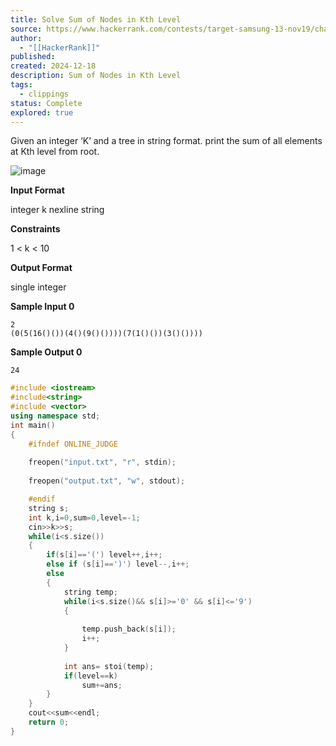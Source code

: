```yaml
---
title: Solve Sum of Nodes in Kth Level
source: https://www.hackerrank.com/contests/target-samsung-13-nov19/challenges/sum-of-nodes-in-kth-level
author:
  - "[[HackerRank]]"
published: 
created: 2024-12-18
description: Sum of Nodes in Kth Level
tags:
  - clippings
status: Complete
explored: true
---
```

Given an integer ‘K’ and a tree in string format. print the sum of all elements at Kth level from root.

![image](https://s3.amazonaws.com/hr-assets/0/1573313905-8bbcb8a222-tree.png)

**Input Format**

integer k nexline string

**Constraints**

1 < k < 10

**Output Format**

single integer

**Sample Input 0**

```
2
(0(5(16()())(4()(9()())))(7(1()())(3()())))
```

**Sample Output 0**

```
24
```

```cpp
#include <iostream>
#include<string>
#include <vector>
using namespace std;
int main()
{
	#ifndef ONLINE_JUDGE
 
    freopen("input.txt", "r", stdin);
 
    freopen("output.txt", "w", stdout);

	#endif
	string s;
	int k,i=0,sum=0,level=-1;
	cin>>k>>s;
	while(i<s.size())
	{
		if(s[i]=='(') level++,i++;
		else if (s[i]==')') level--,i++;
		else
		{
			string temp;
			while(i<s.size()&& s[i]>='0' && s[i]<='9')
			{
				
				temp.push_back(s[i]);
				i++;
			}
			
			int ans= stoi(temp);
			if(level==k)
				sum+=ans;
		}
	}
	cout<<sum<<endl;
	return 0;
}
```